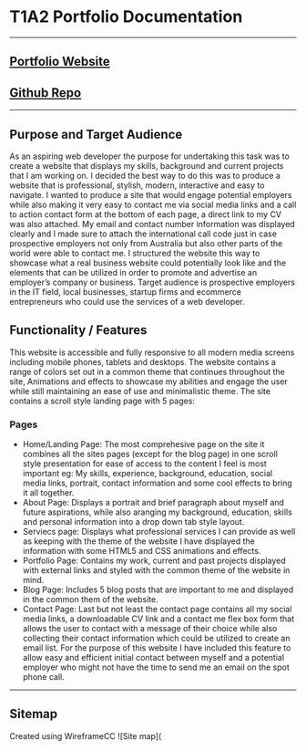 # T1A2 Portfolio Documentation
---
## [Portfolio Website](https://scintillating-capybara-b487a3.netlify.app)
## [Github Repo](https://github.com/JakobCoding/PortfolioAssignment.git)
---
## Purpose and Target Audience 
As an aspiring web developer the purpose for undertaking this task was to create a website that displays my skills, background and current projects that I am working on. I decided the best way to do this was to produce a website that is professional, stylish, modern, interactive and easy to navigate. I wanted to produce a site that would engage potential employers while also making it very easy to contact me via social media links and a call to action contact form at the bottom of each page, a direct link to my CV was also attached. My email and contact number information was displayed clearly and I made sure to attach the international call code just in case prospective employers not only from Australia but also other parts of the world were able to contact me. I structured the website this way to showcase what a real business website could potentially look like and the elements that can be utilized in order to promote and advertise an employer’s company or business. Target audience is prospective employers in the IT field, local businesses, startup firms and ecommerce entrepreneurs who could use the services of a web developer.   
## Functionality / Features
This website is accessible and fully responsive to all modern media screens including mobile phones, tablets and desktops. The website contains a range of colors set out in a common theme that continues throughout the site, Animations and effects to showcase my abilities and engage the user while still maintaining an ease of use and minimalistic theme. The site contains a scroll style landing page with 5 pages:
### Pages
- Home/Landing Page: The most comprehesive page on the site it combines all the sites pages (except for the blog page) in one scroll style presentation for ease of access to the content I feel is most important eg: My skills, experience, background, education, social media links, portrait, contact information and some cool effects to bring it all together. 
- About Page: Displays a portrait and brief paragraph about myself and future aspirations, while also aranging my background, education, skills and personal information into a drop down tab style layout. 
- Serviecs page: Displays what professional services I can provide as well as keeping with the theme of the website I have displayed the information with some HTML5 and CSS animations and effects.
- Portfolio Page: Contains my work, current and past projects displayed with external links and styled with the common theme of the website in mind.
- Blog Page: Includes 5 blog posts that are important to me and displayed in the common them of the website.
- Contact Page: Last but not least the contact page contains all my social media links, a downloadable CV link and a contact me flex box form that allows the user to contact with a message of their choice while also collecting their contact information which could be utilized to create an email list. For the purpose of this website I have included this feature to allow easy and efficient initial contact between myself and a potential employer who might not have the time to send me an email on the spot phone call.
---
## Sitemap 
Created using WireframeCC
![Site map](

